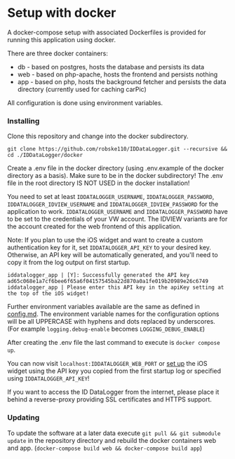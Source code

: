 # Setup with docker

A docker-compose setup with associated Dockerfiles is provided for running this application using docker.

There are three docker containers:
- db - based on postgres, hosts the database and persists its data
- web - based on php-apache, hosts the frontend and persists nothing
- app - based on php, hosts the background fetcher and persists the data directory (currently used for caching carPic)

All configuration is done using environment variables.

### Installing

Clone this repository and change into the docker subdirectory.

`git clone https://github.com/robske110/IDDataLogger.git --recursive && cd ./IDDataLogger/docker`

Create a .env file in the docker directory (using .env.example of the docker directory as a basis).
Make sure to be in the docker subdirectory! The .env file in the root directory IS NOT USED in the docker installation!

You need to set at least
`IDDATALOGGER_USERNAME`,
`IDDATALOGGER_PASSWORD`,
`IDDATALOGGER_IDVIEW_USERNAME` and
`IDDATALOGGER_IDVIEW_PASSWORD`
for the application to work.
`IDDATALOGGER_USERNAME` and `IDDATALOGGER_PASSWORD` have to be set to the credentials of your
VW account. The IDVIEW variants are for the account created for the web frontend of this application.

Note: If you plan to use the iOS widget and want to create a custom authentication key for it, set `IDDATALOGGER_API_KEY`
to your desired key. Otherwise, an API key will be automatically generated, and you'll need to copy it from the log
output on first startup.
```
iddatalogger_app | [Y]: Successfully generated the API key ad65c068e1a7cf6bee6f65a6f04157545ba22d870a0a1fe019b20989e26c6749
iddatalogger_app | Please enter this API key in the apiKey setting at the top of the iOS widget!
```

Further environment variables available are the same as defined in [config.md](docs/config.md). The environment variable
names for the configuration options will be all UPPERCASE with hyphens and dots replaced by underscores.
(For example `logging.debug-enable` becomes `LOGGING_DEBUG_ENABLE`)

After creating the .env file the last command to execute is `docker compose up`.

You can now visit `localhost:IDDATALOGGER_WEB_PORT` or [set up](docs/ioswidget.md) the iOS widget using the API key
you copied from the first startup log or specified using `IDDATALOGGER_API_KEY`!

If you want to access the ID DataLogger from the internet, please place it behind a reverse-proxy providing SSL
certificates and HTTPS support.

### Updating

To update the software at a later data execute `git pull && git submodule update` in the repository directory and
rebuild the docker containers web and app. (`docker-compose build web && docker-compose build app`)